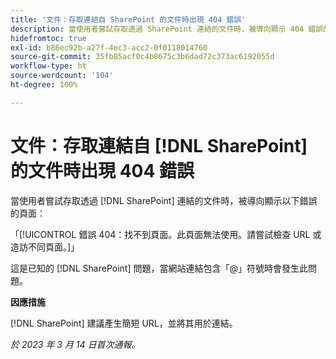 ```yaml
---
title: '文件：存取連結自 SharePoint 的文件時出現 404 錯誤'
description: 當使用者嘗試存取透過 SharePoint 連結的文件時，被導向顯示 404 錯誤的頁面。
hidefromtoc: true
exl-id: b86ec92b-a27f-4ec3-acc2-0f0118014760
source-git-commit: 35fb85acf0c4b8675c3b6dad72c373ac6192055d
workflow-type: ht
source-wordcount: '104'
ht-degree: 100%

---
```


# 文件：存取連結自 [!DNL SharePoint] 的文件時出現 404 錯誤

<!--Requested article. This issue is on the WF and WFP TOCs.-->

當使用者嘗試存取透過 [!DNL SharePoint] 連結的文件時，被導向顯示以下錯誤的頁面：

「[!UICONTROL 錯誤 404：找不到頁面。此頁面無法使用。請嘗試檢查 URL 或造訪不同頁面。]」

這是已知的 [!DNL SharePoint] 問題，當網站連結包含「@」符號時會發生此問題。

**因應措施**

[!DNL SharePoint] 建議產生簡短 URL，並將其用於連結。

_於 2023 年 3 月 14 日首次通報。_
